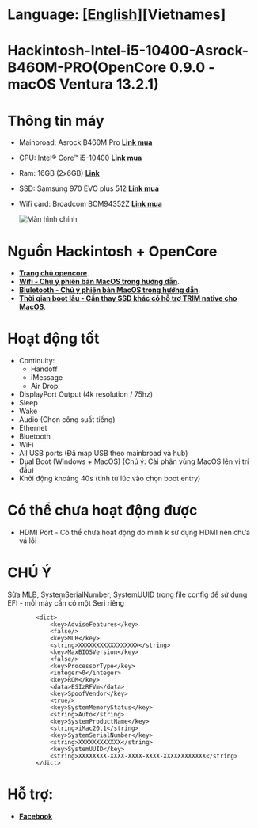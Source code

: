 # Language: [[English]](README.md)[Vietnames]
# Hackintosh-Intel-i5-10400-Asrock-B460M-PRO(OpenCore 0.9.0 - macOS Ventura 13.2.1)

# Thông tin máy

- Mainbroad: Asrock B460M Pro **[Link mua](https://www.anphatpc.com.vn/mainboard-asrock-b460m-pro4.html)**
- CPU: Intel® Core™ i5-10400 **[Link mua](https://www.anphatpc.com.vn/cpu-intel-core-i5-10400-12m-cache-2.90-ghz-up-to-4.30-ghz-6c12t-socket-1200-comet-lake-s_id32925.html)**
- Ram: 16GB (2x6GB) **[Link](https://www.anphatpc.com.vn/ram-kingston-hyperx-fury-8gb-1x8gb-ddr4-bus-2666mhz-black.html)**
- SSD: Samsung 970 EVO plus 512 **[Link mua](https://memoryzone.com.vn/ssd-samsung-970-evo-plus-pcie-nvme-v-nand-m-2-2280-500gb-mz-v7s500bw)**
- Wifi card: Broadcom BCM94352Z **[Link mua](https://shopee.vn/Card-WiFi-DW1560-(BCM94352Z)-cho-laptop-c%C3%B3-ch%C3%A2n-m2-ngff-i.74031021.7255189037)**

    ![Màn hình chính](/[Images/Screen_SystemInformation.png)

# Nguồn Hackintosh + OpenCore
- **[Trang chủ opencore](https://dortania.github.io/OpenCore-Desktop-Guide)**.
- **[Wifi - Chú ý phiên bản MacOS trong hướng dẫn](https://elitemacx86.com/threads/how-to-enable-intel-wifi-on-macos-clover-opencore.604/)**.
- **[Bluletooth - Chú ý phiên bản MacOS trong hướng dẫn](https://elitemacx86.com/threads/how-to-enable-broadcom-bluetooth-on-macos.607/)**.
- **[Thời gian boot lâu - Cần thay SSD khác có hỗ trợ TRIM native cho MacOS](https://github.com/dortania/bugtracker/issues/192)**.

# Hoạt động tốt
- Continuity:
    - Handoff
    - iMessage
    - Air Drop
- DisplayPort Output (4k resolution / 75hz)
- Sleep
- Wake
- Audio (Chọn cổng suất tiếng)
- Ethernet
- Bluetooth
- WiFi
- All USB ports (Đã map USB theo mainbroad và hub)
- Dual Boot (Windows + MacOS) (Chú ý: Cài phân vùng MacOS lên vị trí đầu)
- Khởi động khoảng 40s (tính từ lúc vào chọn boot entry)

# Có thể chưa hoạt động được
- HDMI Port - Có thể chưa hoạt động do mình k sử dụng HDMI nên chưa vá lỗi

# CHÚ Ý
Sửa MLB, SystemSerialNumber, SystemUUID trong file config để sử dụng EFI - mỗi máy cần có một Seri riêng

```
		<dict>
			<key>AdviseFeatures</key>
			<false/>
			<key>MLB</key>
			<string>XXXXXXXXXXXXXXXXX</string>
			<key>MaxBIOSVersion</key>
			<false/>
			<key>ProcessorType</key>
			<integer>0</integer>
			<key>ROM</key>
			<data>ESIzRFVm</data>
			<key>SpoofVendor</key>
			<true/>
			<key>SystemMemoryStatus</key>
			<string>Auto</string>
			<key>SystemProductName</key>
			<string>iMac20,1</string>
			<key>SystemSerialNumber</key>
			<string>XXXXXXXXXXXX</string>
			<key>SystemUUID</key>
			<string>XXXXXXXX-XXXX-XXXX-XXXX-XXXXXXXXXXXX</string>
		</dict>
```


# Hỗ trợ:
- **[Facebook](https://www.facebook.com/haitrvnvn/)**
